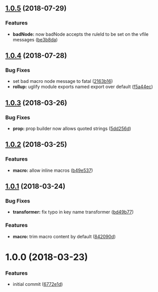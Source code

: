 <a name="1.0.5"></a>
## [1.0.5](https://github.com/dimerapp/remark-macro/compare/v1.0.4...v1.0.5) (2018-07-29)


### Features

* **badNode:** now badNode accepts the ruleId to be set on the vfile messages ([be3b8da](https://github.com/dimerapp/remark-macro/commit/be3b8da))



<a name="1.0.4"></a>
## [1.0.4](https://github.com/dimerapp/remark-macro/compare/v1.0.3...v1.0.4) (2018-07-28)


### Bug Fixes

* set bad macro node message to fatal ([2163b16](https://github.com/dimerapp/remark-macro/commit/2163b16))
* **rollup:** uglify module exports named export over default ([f5a44ec](https://github.com/dimerapp/remark-macro/commit/f5a44ec))



<a name="1.0.3"></a>
## [1.0.3](https://github.com/poppinss/remark-macro/compare/v1.0.2...v1.0.3) (2018-03-26)


### Bug Fixes

* **prop:** prop builder now allows quoted strings ([5dd256d](https://github.com/poppinss/remark-macro/commit/5dd256d))



<a name="1.0.2"></a>
## [1.0.2](https://github.com/poppinss/remark-macro/compare/v1.0.1...v1.0.2) (2018-03-25)


### Features

* **macro:** allow inline macros ([b49e537](https://github.com/poppinss/remark-macro/commit/b49e537))



<a name="1.0.1"></a>
## [1.0.1](https://github.com/poppinss/remark-macro/compare/v1.0.0...v1.0.1) (2018-03-24)


### Bug Fixes

* **transformer:** fix typo in key name transformer ([bd49b77](https://github.com/poppinss/remark-macro/commit/bd49b77))


### Features

* **macro:** trim macro content by default ([842090d](https://github.com/poppinss/remark-macro/commit/842090d))



<a name="1.0.0"></a>
# 1.0.0 (2018-03-23)


### Features

* initial commit ([6772e1d](https://github.com/poppinss/remark-macro/commit/6772e1d))



